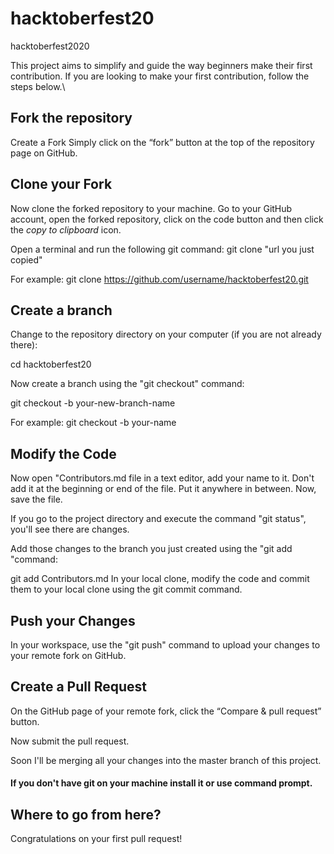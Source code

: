 # hacktoberfest20
hacktoberfest2020

This project aims to simplify and guide the way beginners make their first contribution. If you are looking to make your first contribution, follow the steps below.\

## Fork the repository
Create a Fork
Simply click on the “fork” button  at the top of the repository page on GitHub.

## Clone your Fork
Now clone the forked repository to your machine. Go to your GitHub account, open the forked repository, click on the code button and then click the _copy to clipboard_ icon.


Open a terminal and run the following git command:
git clone "url you just copied"

For example:
git clone https://github.com/username/hacktoberfest20.git

## Create a branch
Change to the repository directory on your computer (if you are not already there):

cd hacktoberfest20

Now create a branch using the "git checkout" command:

git checkout -b your-new-branch-name

For example:
git checkout -b your-name

## Modify the Code
Now open "Contributors.md file in a text editor, add your name to it. Don't add it at the beginning or end of the file. Put it anywhere in between. Now, save the file.

If you go to the project directory and execute the command 
"git status", you'll see there are changes.

Add those changes to the branch you just created using the "git add "command:

git add Contributors.md
In your local clone, modify the code and commit them to your local clone using the git commit command.

## Push your Changes
In your workspace, use the "git push" command to upload your changes to your remote fork on GitHub.

## Create a Pull Request
On the GitHub page of your remote fork, click the “Compare & pull request” button. 


Now submit the pull request.


Soon I'll be merging all your changes into the master branch of this project.

#### If you don't have git on your machine install it or use command prompt.

## Where to go from here?
Congratulations on your first pull request!
